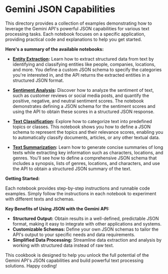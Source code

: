 # Gemini JSON Capabilities

This directory provides a collection of examples demonstrating how to leverage the Gemini API's powerful JSON capabilities for various text processing tasks. Each notebook focuses on a specific application, providing practical code and explanations to help you get started.

**Here's a summary of the available notebooks:**

*   **[Entity Extraction](./Entity_Extraction_JSON.ipynb):** Learn how to extract structured data from text by identifying and classifying entities like people, companies, locations, and more. You define a custom JSON schema to specify the categories you're interested in, and the API returns the extracted entities in a structured JSON format.

*   **[Sentiment Analysis](./Sentiment_Analysis.ipynb):** Discover how to analyze the sentiment of text, such as customer reviews or social media posts, and quantify the positive, negative, and neutral sentiment scores. The notebook demonstrates defining a JSON schema for the sentiment scores and using the API to obtain these scores in a structured JSON response.

*   **[Text Classification](./Text_Classification.ipynb):** Explore how to categorize text into predefined topics or classes. This notebook shows you how to define a JSON schema to represent the topics and their relevance scores, enabling you to automatically classify documents, articles, or any other textual data.

*   **[Text Summarization](./Text_Summarization.ipynb):** Learn how to generate concise summaries of long texts while extracting key information such as characters, locations, and genres. You'll see how to define a comprehensive JSON schema that includes a synopsis, lists of genres, locations, and characters, and use the API to obtain a structured JSON summary of the text.

**Getting Started:**

Each notebook provides step-by-step instructions and runnable code examples. Simply follow the instructions in each notebook to experiment with different texts and schemas.

**Key Benefits of Using JSON with the Gemini API:**

*   **Structured Output:** Obtain results in a well-defined, predictable JSON format, making it easy to integrate with other applications and systems.
*   **Customizable Schemas:** Define your own JSON schemas to tailor the API's output to your specific needs and data requirements.
*   **Simplified Data Processing:** Streamline data extraction and analysis by working with structured data instead of raw text.

This cookbook is designed to help you unlock the full potential of the Gemini API's JSON capabilities and build powerful text processing solutions. Happy coding!
